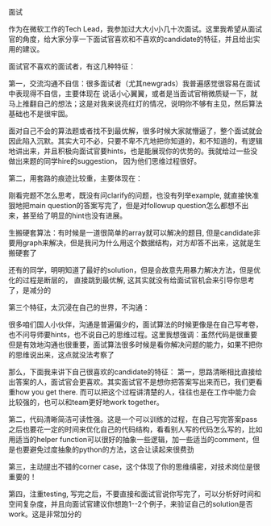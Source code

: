 面试

作为在微软工作的Tech Lead，我参加过大大小小几十次面试。这里我希望从面试官的角度，给大家分享一下面试官喜欢和不喜欢的candidate的特征，并且给出实用的建议。

面试官不喜欢的面试者，有这几种特征：

第一，交流沟通不自信：很多面试者（尤其newgrads）我普遍感觉很容易在面试中表现得不自信，主要体现在 说话小心翼翼，或者是当面试官稍微质疑一下，就马上推翻自己的想法；这是对我来说亮红灯的情况，说明你不够有主见，然后算法基础也不是很牢固。

面对自己不会的算法题或者找不到最优解，很多时候大家就懵逼了，整个面试就会因此陷入沉默。其实大可不必，只要不卑不亢地把你知道的，和不知道的，有逻辑地讲出来，并且积极向面试官要hints，也是能展现你的优势的。我就给过一些没做出来题的同学hire的suggestion， 因为他们思维过程很好。

第二，用套路的痕迹比较重，主要体现在：

刚看完题不怎么思考，既没有问clarify的问题，也没有列举example, 就直接快准狠地把main question的答案写完了，但是对followup question怎么都想不出来，甚至给了明显的hint也没有进展。

生搬硬套算法：有时候是一道很简单的array就可以解决的题目, 但是candidate非要用graph来解决，但是我问为什么用这个数据结构，对方却答不出来，这就是生搬硬套了

还有的同学，明明知道了最好的solution，但是会故意先用暴力解决方法，但是优化的过程是断层的，
直接跳到最优解, 这其实就没有给面试官机会来引导你思考了，是减分的

第三个特征，太沉浸在自己的世界，不沟通：

很多咱们国人小伙伴，沟通是普遍偏少的，面试算法的时候更像是在自己写考卷，也不问导师要hints，也不说自己的思维过程。这里我想强调：虽然代码是很重要但是有效地沟通也很重要，面试算法很多时候是看你解决问题的能力，如果不把你的思维说出来，这点就没法考察了

那么，下面我来讲下自己很喜欢的candidate的特征：
第一，思路清晰相比直接给出答案的人，面试官会更喜欢。其实面试官不是想你把答案写出来而已，我们更看重how you get there. 而可以把这个过程讲清楚的人，往往也是在工作中能力会比较强的，也可以和team更好地work together。

第二，代码清晰简洁可读性强。这是一个可以训练的过程，在自己写完答案pass之后也要花一定的时间来优化自己的代码结构，看看别人写的代码怎么写的，比如用适当的helper function可以很好的抽象一些逻辑，加一些适当的comment，但是也要避免过度抽象的python的方法，这会让读起来很费劲

第三，主动提出不错的corner case，这个体现了你的思维缜密，对技术岗位是很重要的！

第四，注重testing, 写完之后，不要直接和面试官说你写完了，可以分析好时间和空间复杂度，并且向面试官建议你想跑1--2个例子，来验证自己的solution是否work。这是非常加分的
